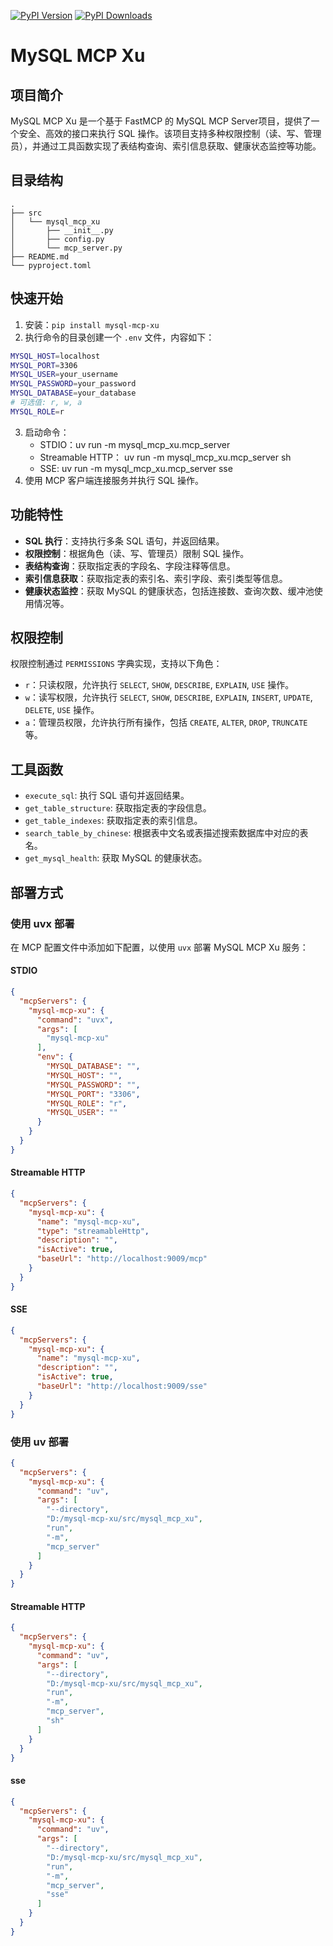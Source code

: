 [![PyPI Version](https://img.shields.io/pypi/v/mysql-mcp-xu)](https://pypi.org/project/mysql-mcp-xu)
[![PyPI Downloads](https://static.pepy.tech/badge/mysql-mcp-xu)](https://pepy.tech/projects/mysql-mcp-xu)
# MySQL MCP Xu

## 项目简介
MySQL MCP Xu 是一个基于 FastMCP 的 MySQL MCP Server项目，提供了一个安全、高效的接口来执行 SQL 操作。该项目支持多种权限控制（读、写、管理员），并通过工具函数实现了表结构查询、索引信息获取、健康状态监控等功能。

## 目录结构
```
.
├── src
│   └── mysql_mcp_xu
│       ├── __init__.py
│       ├── config.py
│       └── mcp_server.py
├── README.md
└── pyproject.toml
```

## 快速开始
1. 安装：`pip install mysql-mcp-xu`
2. 执行命令的目录创建一个 `.env` 文件，内容如下：
```bash
MYSQL_HOST=localhost
MYSQL_PORT=3306
MYSQL_USER=your_username
MYSQL_PASSWORD=your_password
MYSQL_DATABASE=your_database
# 可选值: r, w, a
MYSQL_ROLE=r
```
3. 启动命令：
   - STDIO：uv run -m mysql_mcp_xu.mcp_server 
   - Streamable HTTP： uv run -m mysql_mcp_xu.mcp_server sh
   - SSE: uv run -m mysql_mcp_xu.mcp_server sse
4. 使用 MCP 客户端连接服务并执行 SQL 操作。

## 功能特性
- **SQL 执行**：支持执行多条 SQL 语句，并返回结果。
- **权限控制**：根据角色（读、写、管理员）限制 SQL 操作。
- **表结构查询**：获取指定表的字段名、字段注释等信息。
- **索引信息获取**：获取指定表的索引名、索引字段、索引类型等信息。
- **健康状态监控**：获取 MySQL 的健康状态，包括连接数、查询次数、缓冲池使用情况等。


## 权限控制
权限控制通过 `PERMISSIONS` 字典实现，支持以下角色：
- `r`：只读权限，允许执行 `SELECT`, `SHOW`, `DESCRIBE`, `EXPLAIN`, `USE` 操作。
- `w`：读写权限，允许执行 `SELECT`, `SHOW`, `DESCRIBE`, `EXPLAIN`, `INSERT`, `UPDATE`, `DELETE`, `USE` 操作。
- `a`：管理员权限，允许执行所有操作，包括 `CREATE`, `ALTER`, `DROP`, `TRUNCATE` 等。

## 工具函数
- `execute_sql`: 执行 SQL 语句并返回结果。
- `get_table_structure`: 获取指定表的字段信息。
- `get_table_indexes`: 获取指定表的索引信息。
- `search_table_by_chinese`: 根据表中文名或表描述搜索数据库中对应的表名。
- `get_mysql_health`: 获取 MySQL 的健康状态。

## 部署方式

### 使用 uvx 部署

在 MCP 配置文件中添加如下配置，以使用 `uvx` 部署 MySQL MCP Xu 服务：
#### STDIO

```json
{
  "mcpServers": {
    "mysql-mcp-xu": {
      "command": "uvx",
      "args": [
        "mysql-mcp-xu"
      ],
      "env": {
        "MYSQL_DATABASE": "",
        "MYSQL_HOST": "",
        "MYSQL_PASSWORD": "",
        "MYSQL_PORT": "3306",
        "MYSQL_ROLE": "r",
        "MYSQL_USER": ""
      }
    }
  }
}
```
#### Streamable HTTP

```json
{
  "mcpServers": {
    "mysql-mcp-xu": {
      "name": "mysql-mcp-xu",
      "type": "streamableHttp",
      "description": "",
      "isActive": true,
      "baseUrl": "http://localhost:9009/mcp"
    }
  }
}
```
#### SSE

```json
{
  "mcpServers": {
    "mysql-mcp-xu": {
      "name": "mysql-mcp-xu",
      "description": "",
      "isActive": true,
      "baseUrl": "http://localhost:9009/sse"
    }
  }
}
```
### 使用 uv 部署
```json
{
  "mcpServers": {
    "mysql-mcp-xu": {
      "command": "uv",
      "args": [
        "--directory",
        "D:/mysql-mcp-xu/src/mysql_mcp_xu",
        "run",
        "-m",
        "mcp_server"
      ]
    }
  }
}
```
#### Streamable HTTP
```json
{
  "mcpServers": {
    "mysql-mcp-xu": {
      "command": "uv",
      "args": [
        "--directory",
        "D:/mysql-mcp-xu/src/mysql_mcp_xu",
        "run",
        "-m",
        "mcp_server",
        "sh"
      ]
    }
  }
}
```

#### sse
```json
{
  "mcpServers": {
    "mysql-mcp-xu": {
      "command": "uv",
      "args": [
        "--directory",
        "D:/mysql-mcp-xu/src/mysql_mcp_xu",
        "run",
        "-m",
        "mcp_server",
        "sse"
      ]
    }
  }
}
```
